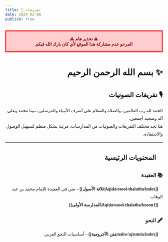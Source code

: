 ```yaml
---
title: 📖 تفريغات 
date: 2024-02-06
publish: true
---
```


<div style="background-color: #ff000030; border: 3px solid red; color: darkred; padding: 15px; text-align: center; font-weight: bold; margin-bottom: 20px;">
⚠️ تحذير هام ⚠️<br>
المرجو عدم مشاركة هدا الموقع لأي كان بارك الله فيكم
</div>

<div dir="rtl" style="font-family: 'Amiri', serif; line-height: 1.8;">

# ✨ بسم الله الرحمن الرحيم 

## 🎙️ تفريغات الصوتيات

الحمد لله رب العالمين، والصلاة والسلام على أشرف الأنبياء والمرسلين، نبينا محمد وعلى آله وصحبه أجمعين.  
هنا تجد مختلف التفريغات والصوتيات من المدارسات، مرتبة بشكل منظم لتسهيل الوصول والاستفادة.

---

## 📌 المحتويات الرئيسية

### 📚 العقيدة  
📖 **[[Aqida/osool-thalatha/index|ثلاثة الأصول]]** – متن في العقيدة للإمام محمد بن عبد الوهاب  
🔹 **[[Aqida/osool-thalatha/lesson1|المدارسة الأولى]]**  

### 🖋 النحو  
📖 **[[nahw/ajrumia/index|متن الآجرومية]]** – أساسيات النحو العربي  

</div>